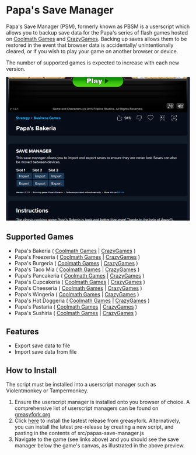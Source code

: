 
# Papa's Save Manager
Papa's Save Manager (PSM), formerly known as PBSM is a userscript which allows you to backup save data for the Papa's series of flash games hosted on [Coolmath Games](https://www.coolmathgames.com/papas-games) and [CrazyGames](https://www.crazygames.com/t/papa). Backing up saves allows them to be restored in the event that browser data is accidentally/ unintentionally cleared, or if you wish to play your game on another browser or device.

The number of supported games is expected to increase with each new version.

![Preview](docs/images/installed-preview.png)

## Supported Games
- Papa's Bakeria ( [Coolmath Games](https://www.coolmathgames.com/0-papas-bakeria) | [CrazyGames](https://www.crazygames.com/game/papas-bakeria) )
- Papa's Freezeria ( [Coolmath Games](https://www.coolmathgames.com/0-papas-freezeria) | [CrazyGames](https://www.crazygames.com/game/papas-freezeria) )
- Papa's Burgeria ( [Coolmath Games](https://www.coolmathgames.com/0-papas-burgeria) | [CrazyGames](https://www.crazygames.com/game/papa-s-burgeria) )
- Papa's Taco Mia ( [Coolmath Games](https://www.coolmathgames.com/0-papas-taco-mia) | [CrazyGames](https://www.crazygames.com/game/papas-taco-mia) )
- Papa's Pancakeria ( [Coolmath Games](https://www.coolmathgames.com/0-papas-pancakeria) | [CrazyGames](https://www.crazygames.com/game/papas-pancakeria) )
- Papa's Cupcakeria ( [Coolmath Games](https://www.coolmathgames.com/0-papas-cupcakeria) | [CrazyGames](https://www.crazygames.com/game/papas-cupcakeria) )
- Papa's Cheeseria ( [Coolmath Games](https://www.coolmathgames.com/0-papas-cheeseria) | [CrazyGames](https://www.crazygames.com/game/papas-cheeseria) )
- Papa's Wingeria ( [Coolmath Games](https://www.coolmathgames.com/0-papas-wingeria) | [CrazyGames](https://www.crazygames.com/game/papas-wingeria) )
- Papa's Hot Doggeria ( [Coolmath Games](https://www.coolmathgames.com/0-papas-hot-doggeria) | [CrazyGames](https://www.crazygames.com/game/papas-hotdoggeria) )
- Papa's Pastaria ( [Coolmath Games](https://www.coolmathgames.com/0-papas-pastaria) | [CrazyGames](https://www.crazygames.com/game/papas-pastaria) )
- Papa's Sushiria ( [Coolmath Games](https://www.coolmathgames.com/0-papas-sushiria) | [CrazyGames](https://www.crazygames.com/game/papas-sushiria) )

## Features
- Export save data to file
- Import save data from file

## How to Install
The script must be installed into a userscript manager such as Violentmonkey or Tampermonkey.
1. Ensure the userscript manager is installed onto you browser of choice. A comprehensive list of userscript managers can be found on [greasyfork.org](https://greasyfork.org/en/help/installing-user-scripts)
2. Click [here](https://greasyfork.org/en/scripts/474235-papa-s-save-manager) to install the lastest release from greasyfork. Alternatively, you can install the latest pre-release by creating a new script, and pasting in the contents of src/papas-save-manager.js
3. Navigate to the game (see links above) and you should see the save manager below the game's canvas, as illustrated in the above preview.
